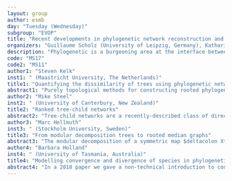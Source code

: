 ```yaml
---
layout: group
author: esmb
day: "Tuesday (Wednesday)"
subgroup: "EVOP"
title: "Recent developments in phylogenetic network reconstruction and beyond"
organizers: "Guillaume Scholz (University of Leipzig, Germany), Katharina Huber (University of East Anglia, United Kingdom)"
description: "Phylogenetic is a burgeoning area at the interface between Mathematics (incl Computer Science and Probability Theory) and Molecular Biology concerned with developing mathematical methodology and algorithms to help understand molecular evolution. Although it has been around for some time resulting in numerous deep and beautiful mathematical results the vast amounts of data generated by current sequencing methods have given rise to some exciting new questions. These concern in particular the area of phylogenetic network reconstruction. Such a structure naturally generalises the notion of a phylogenetic tree by allowing for cycles to help accommodate reticulate evolutionary processes such as recombination which is of relevance for understanding virus evolution (e.g. Covid-19). The minisymposium will bring together researcher at various levels of the academic career spectrum to discuss recent developments in phylogenetic network reconstruction and beyond."
code: "MS17"
code2: "MS11"
author1: "Steven Kelk"
inst1: " (Maastricht University, The Netherlands)"
title1: "Quantifying the dissimilarity of trees using phylogenetic networks and data reduction"
abstract1: "Purely topological methods for constructing rooted phylogenetic networks often operate by puzzling multiple incongruent trees together in a parsimonious fashion. Early results in this area established a link between the construction of networks and distance measures on pairs, or sets, of trees. In some cases 'pre-network' distance measures turned out to have an unexpected relevance when applied to network construction. Interestingly, it is not only the case that distance measures can help in constructing networks. In this talk I give a brief summary of recent work in which networks are used 'backwards' to establish improved results for the computation of computationally intractable distance measures. I will focus in particular on using networks to develop aggressive kernelization (i.e. data reduction / pre-processing) rules for computation of the NP-hard TBR (Tree Bisection and Reconnect) distance, and present some empirical results demonstrating the impact of these aggressive rules in practice. This is based on ongoing joint work with several authors."
author2: "Mike Steel"
inst2: " (University of Canterbury, New Zealand)"
title2: "Ranked tree-child networks"
abstract2: "Tree-child networks are a recently-described class of directed acyclic graphs that have risen to prominence in phylogenetics. Although these networks have a number of attractive mathematical properties, many combinatorial questions concerning them remain intractable.  However,  endowing these networks with a biologically-relevant ranking structure yields mathematically tractable objects, which we term ranked tree-child networks (RTCNs).  We explain how to derive exact and explicit combinatorial results concerning the enumeration and generation of these networks. We also explore probabilistic questions concerning the properties of RTCNs when they are sampled uniformly at random. These questions include the lengths of random walks between the root and leaves (both from the root to the leaves and from a leaf to the root); the distribution of the number of cherries in the network; and sampling RTCNs conditional on displaying a given tree."
author3: "Marc Hellmuth"
inst3: " (Stockholm University, Sweden)"
title3: "From modular decomposition trees to rooted median graphs"
abstract3: "The modular decomposition of a symmetric map $deltacolon Xtimes X to Upsilon$ (or, equivalently, a set of symmetric binary relations, a 2-structure, or an edge-colored undirected graph) is a natural construction to capture key features of $delta$ in labeled trees. A map $delta$ is explained by a vertex-labeled rooted tree $(T,t)$ if the label $delta(x,y)$ coincides with the label of the last common ancestor of $x$ and $y$ in $T$, i.e., if $delta(x,y)=t(lca(x,y))$. Only maps whose modular decomposition does not contain prime nodes, i.e., the symbolic ultrametrics, can be explained in this manner. Here we consider rooted median graphs as a generalization to (modular decomposition) trees to explain symmetric maps. We first show that every symmetric map can be explained by ``extended'' hypercubes and half-grids. We then derive a a linear-time algorithm that stepwisely resolves prime vertices in the modular decomposition tree to obtain a rooted and labeled median graph that explains a given symmetric map $delta$. We argue that the resulting ``tree-like'' median graphs may be of use in phylogenetics as a model of evolutionary relationships."
author4: "Barbara Holland"
inst4: " (University of Tasmania, Australia)"
title4: "Modelling convergence and divergence of species in phylogenetic networks"
abstract4: "In a 2018 paper we gave a non-technical introduction to convergence–divergence models, a new modelling approach for phylogenetic data that allows for the usual divergence of lineages after lineage-splitting but also allows for taxa to converge, i.e. become more similar over time. We show that these models are sufficiently flexible that they have some interesting identifiability issues. Specifically, we show many 3-taxon data sets can be equally well explained by supposing violation of the molecular clock due to change in the rate of evolution along different edges, or by keeping the assumption of a constant rate of evolution but instead assuming that evolution is not a purely divergent process. Given the abundance of evidence that evolution is not strictly tree-like, this is an illustration that as phylogeneticists we need to think clearly about the structural form of the models we use. For cases with four taxa, we show that there will be far greater ability to distinguish models with convergence from non-clock-like tree models. This talk will describe the convergence-divergence model and discuss some potential applications."
---
```

